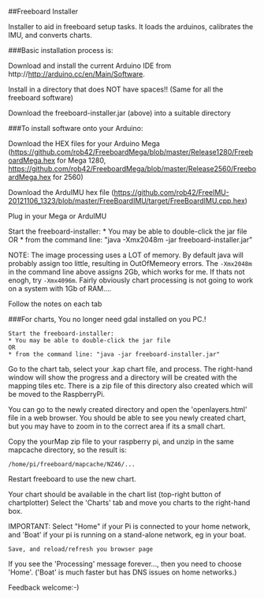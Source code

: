 ##Freeboard Installer

 Installer to aid in freeboard setup tasks. It loads the arduinos, calibrates the IMU, and converts charts.


###Basic installation process is:

 Download and install the current Arduino IDE from http://http://arduino.cc/en/Main/Software. 
  
  Install in a directory that does NOT have spaces!! (Same for all the freeboard software)

 Download the freeboard-installer.jar (above) into a suitable directory

###To install software onto your Arduino:

 Download the HEX files for your Arduino Mega (https://github.com/rob42/FreeboardMega/blob/master/Release1280/FreeboardMega.hex for Mega 1280, 
 https://github.com/rob42/FreeboardMega/blob/master/Release2560/FreeboardMega.hex for 2560)
 
 Download the ArduIMU hex file (https://github.com/rob42/FreeIMU-20121106_1323/blob/master/FreeBoardIMU/target/FreeBoardIMU.cpp.hex)

 Plug in your Mega or ArduIMU

 Start the freeboard-installer:
	* You may be able to double-click the jar file
	OR
	* from the command line: "java -Xmx2048m -jar freeboard-installer.jar"   

 NOTE: The image processing uses a LOT of memory. By default java will probably assign too little, resulting in OutOfMemeory errors.
 The `-Xmx2048m` in the command line above assigns 2Gb, which works for me. If thats not enogh, try `-Xmx4096m`.
 Fairly obviously chart processing is not going to work on a system with 1Gb of RAM....

 Follow the notes on each tab


###For charts, You no longer need gdal installed on you PC.!

	Start the freeboard-installer:
	* You may be able to double-click the jar file
	OR
	* from the command line: "java -jar freeboard-installer.jar"   

  Go to the chart tab, select your .kap chart file, and process.
	The right-hand window will show the progress and a directory will be created with the mapping tiles etc. There is a zip file of this directory also created which will be moved to the RaspberryPi.
	
  You can go to the newly created directory and open the 'openlayers.html' file in a web browser. You should be able to see you newly created chart, but you may have to zoom in to the correct area if its a small chart.
	
  Copy the yourMap zip file to your raspberry pi, and unzip in the same mapcache directory, so the result is:

    /home/pi/freeboard/mapcache/NZ46/...

  Restart freeboard to use the new chart.

  Your chart should be available in the chart list (top-right button of chartplotter)
  Select the 'Charts' tab and move you charts to the right-hand box.
  
  IMPORTANT: Select "Home" if your Pi is connected to your home network, and 'Boat' if your pi is running on a stand-alone network, eg in your boat.

	Save, and reload/refresh you browser page
  If you see the 'Processing' message forever..., then you need to choose 'Home'. ('Boat' is much faster but has DNS issues on home networks.)

  


Feedback welcome:-)

